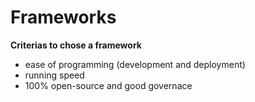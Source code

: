 # Frameworks

**Criterias to chose a framework**
- ease of programming (development and deployment)
- running speed
- 100% open-source and good governace

